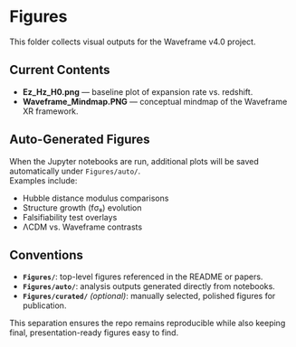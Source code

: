 # Figures

This folder collects visual outputs for the Waveframe v4.0 project.

## Current Contents
- **Ez_Hz_H0.png** — baseline plot of expansion rate vs. redshift.
- **Waveframe_Mindmap.PNG** — conceptual mindmap of the Waveframe XR framework.

## Auto-Generated Figures
When the Jupyter notebooks are run, additional plots will be saved automatically under `Figures/auto/`.  
Examples include:
- Hubble distance modulus comparisons
- Structure growth (fσ₈) evolution
- Falsifiability test overlays
- ΛCDM vs. Waveframe contrasts

## Conventions
- **`Figures/`**: top-level figures referenced in the README or papers.
- **`Figures/auto/`**: analysis outputs generated directly from notebooks.
- **`Figures/curated/`** *(optional)*: manually selected, polished figures for publication.

This separation ensures the repo remains reproducible while also keeping final, presentation-ready figures easy to find.
